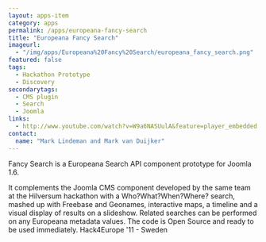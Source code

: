 ```yaml
---
layout: apps-item
category: apps
permalink: /apps/europeana-fancy-search
title: "Europeana Fancy Search"
imageurl:
  - "/img/apps/Europeana%20Fancy%20Search/europeana_fancy_search.png"
featured: false
tags:
  - Hackathon Prototype
  - Discovery
secondarytags:
  - CMS plugin
  - Search
  - Joomla
links:
  - http://www.youtube.com/watch?v=W9a6NASUulA&feature=player_embedded
contact: 
  name: "Mark Lindeman and Mark van Duijker"
---
```


Fancy Search is a Europeana Search API component prototype for Joomla 1.6.

It complements the Joomla CMS component developed by the same team at the Hilversum hackathon with a Who?What?When?Where? search, mashed up with Freebase and Geonames, interactive maps, a timeline and a visual display of results on a slideshow. Related searches can be performed on any Europeana metadata values. The code is Open Source and ready to be used immediately. Hack4Europe '11 - Sweden
